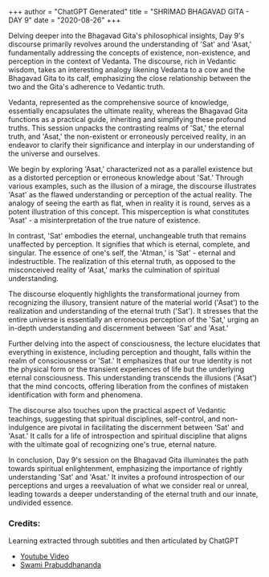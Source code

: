 +++
author = "ChatGPT Generated"
title = "SHRIMAD BHAGAVAD GITA - DAY 9"
date = "2020-08-26"
+++

Delving deeper into the Bhagavad Gita's philosophical insights, Day 9's discourse primarily revolves around the understanding of 'Sat' and 'Asat,' fundamentally addressing the concepts of existence, non-existence, and perception in the context of Vedanta. The discourse, rich in Vedantic wisdom, takes an interesting analogy likening Vedanta to a cow and the Bhagavad Gita to its calf, emphasizing the close relationship between the two and the Gita's adherence to Vedantic truth.

Vedanta, represented as the comprehensive source of knowledge, essentially encapsulates the ultimate reality, whereas the Bhagavad Gita functions as a practical guide, inheriting and simplifying these profound truths. This session unpacks the contrasting realms of 'Sat,' the eternal truth, and 'Asat,' the non-existent or erroneously perceived reality, in an endeavor to clarify their significance and interplay in our understanding of the universe and ourselves.

We begin by exploring 'Asat,' characterized not as a parallel existence but as a distorted perception or erroneous knowledge about 'Sat.' Through various examples, such as the illusion of a mirage, the discourse illustrates 'Asat' as the flawed understanding or perception of the actual reality. The analogy of seeing the earth as flat, when in reality it is round, serves as a potent illustration of this concept. This misperception is what constitutes 'Asat' - a misinterpretation of the true nature of existence.

In contrast, 'Sat' embodies the eternal, unchangeable truth that remains unaffected by perception. It signifies that which is eternal, complete, and singular. The essence of one's self, the 'Atman,' is 'Sat' - eternal and indestructible. The realization of this eternal truth, as opposed to the misconceived reality of 'Asat,' marks the culmination of spiritual understanding.

The discourse eloquently highlights the transformational journey from recognizing the illusory, transient nature of the material world ('Asat') to the realization and understanding of the eternal truth ('Sat'). It stresses that the entire universe is essentially an erroneous perception of the 'Sat,' urging an in-depth understanding and discernment between 'Sat' and 'Asat.'

Further delving into the aspect of consciousness, the lecture elucidates that everything in existence, including perception and thought, falls within the realm of consciousness or 'Sat.' It emphasizes that our true identity is not the physical form or the transient experiences of life but the underlying eternal consciousness. This understanding transcends the illusions ('Asat') that the mind concocts, offering liberation from the confines of mistaken identification with form and phenomena.

The discourse also touches upon the practical aspect of Vedantic teachings, suggesting that spiritual disciplines, self-control, and non-indulgence are pivotal in facilitating the discernment between 'Sat' and 'Asat.' It calls for a life of introspection and spiritual discipline that aligns with the ultimate goal of recognizing one's true, eternal nature.

In conclusion, Day 9's session on the Bhagavad Gita illuminates the path towards spiritual enlightenment, emphasizing the importance of rightly understanding 'Sat' and 'Asat.' It invites a profound introspection of our perceptions and urges a reevaluation of what we consider real or unreal, leading towards a deeper understanding of the eternal truth and our innate, undivided essence.

### Credits:
Learning extracted through subtitles and then articulated by ChatGPT

* [Youtube Video](https://www.youtube.com/watch?v=jVKRhaWOfgo)
* [Swami Prabuddhananda](https://www.youtube.com/@upanishadswithswamiprabudd4019/streams)